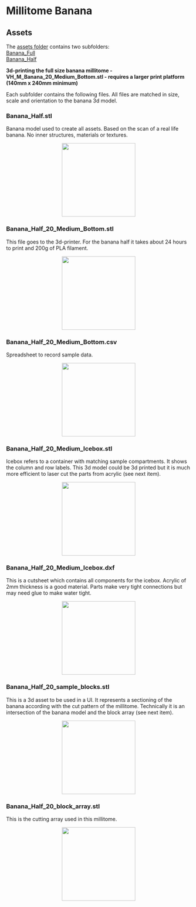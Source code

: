 # Millitome Banana

## Assets

The [assets folder](https://github.com/hubmapconsortium/hra-millitome-generator/tree/pbi-banana-ccf/Assets) contains two subfolders:<br> 
[Banana_Full](https://github.com/hubmapconsortium/hra-millitome-generator/tree/pbi-banana-ccf/Assets/VH_Full_Banana)<br>
[Banana_Half](https://github.com/hubmapconsortium/hra-millitome-generator/tree/pbi-banana-ccf/Assets/VH_Half_Banana)<br>

**3d-printing the full size banana millitome - VH_M_Banana_20_Medium_Bottom.stl - requires a larger print platform (140mm x 240mm minimum)**

Each subfolder contains the following files. All files are matched in size, scale and orientation to the banana 3d model.

### Banana_Half.stl

Banana model used to create all assets. Based on the scan of a real life banana. No inner structures, materials or textures.
<p align="center">
  <img src="images/banana_half.png" width="200">
</p>

### Banana_Half_20_Medium_Bottom.stl

This file goes to the 3d-printer. For the banana half it takes about 24 hours to print and 200g of PLA filament.
<p align="center">
  <img src="images/millitome_stl.png" width="200">
</p>

### Banana_Half_20_Medium_Bottom.csv

Spreadsheet to record sample data.
<p align="center">
  <img src="images/csv_file.png" width="200">
</p>

### Banana_Half_20_Medium_Icebox.stl

Icebox refers to a container with matching sample compartments. It shows the column and row labels. This 3d model could be 3d printed but it is much more efficient to laser cut the parts from acrylic (see next item).
<p align="center">
  <img src="images/icebox_stl.png" width="200">
</p>

### Banana_Half_20_Medium_Icebox.dxf

This is a cutsheet which contains all components for the icebox. Acrylic of 2mm thickness is a good material. Parts make very tight connections but may need glue to make water tight.
<p align="center">
  <img src="images/icebox_cutsheet.png" width="200">
</p>

### Banana_Half_20_sample_blocks.stl

This is a 3d asset to be used in a UI. It represents a sectioning of the banana according with the cut pattern of the millitome. Technically it is an intersection of the banana model and the block array (see next item).
<p align="center">
  <img src="images/sample_blocks.png" width="200">
</p>

### Banana_Half_20_block_array.stl

This is the cutting array used in this millitome. 
<p align="center">
  <img src="images/block_array.png" width="200">
</p>


